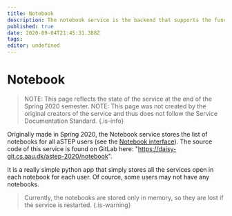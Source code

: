 ```yaml
---
title: Notebook
description: The notebook service is the backend that supports the functionality of the Notebook Interface first introduced to the aSTEP UI in 2020.
published: true
date: 2020-09-04T21:45:31.388Z
tags: 
editor: undefined
---
```


# Notebook

> NOTE: This page reflects the state of the service at the end of the Spring 2020 semester.
> NOTE: This page was not created by the original creators of the service and thus does not follow the Service Documentation Standard.
{.is-info}

Originally made in Spring 2020, the Notebook service stores the list of notebooks for all aSTEP users (see the [Notebook interface](/user-interface#notebook-mode)). The source code of this service is found on GitLab here: "https://daisy-git.cs.aau.dk/astep-2020/notebook".

It is a really simple python app that simply stores all the services open in each notebook for each user. Of cource, some users may not have any notebooks. 

> Currently, the notebooks are stored only in memory, so they are lost if the service is restarted.
{.is-warning}
